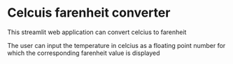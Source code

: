 # Celcuis farenheit converter

This streamlit web application can convert celcius to farenheit

The user can input the temperature in celcius as a floating point number for which the corresponding farenheit value is displayed
